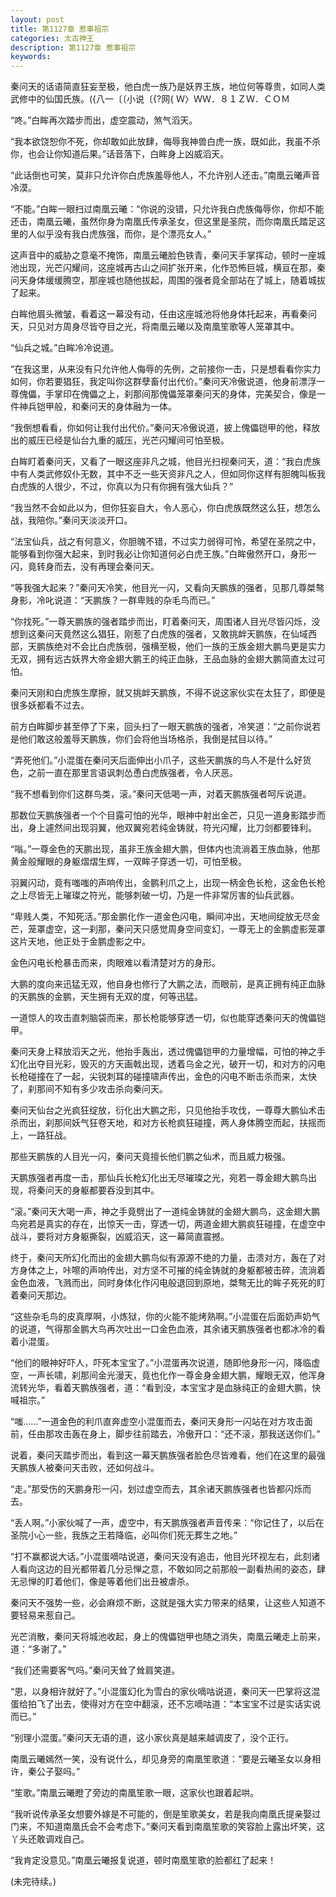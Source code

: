 ```yaml
---
layout: post
title: 第1127章 惹事祖宗
categories: 太古神王
description: 第1127章 惹事祖宗
keywords:
---
```


秦问天的话语简直狂妄至极，他白虎一族乃是妖界王族，地位何等尊贵，如同人类武修中的仙国氏族。({八一〔〔小说〔{?网{ Ｗ〉ＷＷ．８１ＺＷ．ＣＯＭ

“咚。”白眸再次踏步而出，虚空震动，煞气滔天。

“我本欲饶恕你不死，你却敢如此放肆，侮辱我神兽白虎一族，既如此，我虽不杀你，也会让你知道后果。”话音落下，白眸身上凶威滔天。

“此话倒也可笑，莫非只允许你白虎族羞辱他人，不允许别人还击。”南凰云曦声音冷漠。

“不能。”白眸一眼扫过南凰云曦：“你说的没错，只允许我白虎族侮辱你，你却不能还击，南凰云曦，虽然你身为南凰氏传承圣女，但这里是圣院，而你南凰氏踏足这里的人似乎没有我白虎族强，而你，是个漂亮女人。”

这声音中的威胁之意毫不掩饰，南凰云曦脸色铁青，秦问天手掌挥动，顿时一座城池出现，光芒闪耀间，这座城再古山之间扩张开来，化作恐怖巨城，横亘在那，秦问天身体缓缓腾空，那座城也随他拔起，周围的强者竟全部站在了城上，随着城拔了起来。

白眸他眉头微皱，看着这一幕没有动，任由这座城池将他身体托起来，再看秦问天，只见对方周身尽皆夺目之光，将南凰云曦以及南凰笙歌等人笼罩其中。

“仙兵之城。”白眸冷冷说道。

“在我这里，从来没有只允许他人侮辱的先例，之前接你一击，只是想看看你实力如何，你若要猖狂，我定叫你这群孽畜付出代价。”秦问天冷傲说道，他身前漂浮一尊傀儡，手掌印在傀儡之上，刹那间那傀儡笼罩秦问天的身体，完美契合，像是一件神兵铠甲般，和秦问天的身体融为一体。

“我倒想看看，你如何让我付出代价。”秦问天冷傲说道，披上傀儡铠甲的他，释放出的威压已经是仙台九重的威压，光芒闪耀间可怕至极。

白眸盯着秦问天，又看了一眼这座非凡之城，他目光扫视秦问天，道：“我白虎族中有人类武修奴仆无数，其中不乏一些天资非凡之人，但如同你这样有胆魄叫板我白虎族的人很少，不过，你真以为只有你拥有强大仙兵？”

“我当然不会如此以为，但你狂妄自大，令人恶心，你白虎族既然这么狂，想怎么战，我陪你。”秦问天淡淡开口。

“法宝仙兵，战之有何意义，你胆魄不错，不过实力弱得可怜，希望在圣院之中，能够看到你强大起来，到时我必让你知道何必白虎王族。”白眸傲然开口，身形一闪，竟转身而去，没有再理会秦问天。

“等我强大起来？”秦问天冷笑，他目光一闪，又看向天鹏族的强者，见那几尊桀骜身影，冷叱说道：“天鹏族？一群卑贱的杂毛鸟而已。”

“你找死。”一尊天鹏族的强者踏步而出，盯着秦问天，周围诸人目光尽皆闪烁，没想到这秦问天竟然这么猖狂，刚惹了白虎族的强者，又敢挑衅天鹏族，在仙域西部，天鹏族绝对不会比白虎族弱，强横至极，他们一族的王族金翅大鹏鸟更是实力无双，拥有远古妖界大帝金翅大鹏王的纯正血脉，王品血脉的金翅大鹏简直太过可怕。

秦问天刚和白虎族生摩擦，就又挑衅天鹏族，不得不说这家伙实在太狂了，即便是很多妖都看不过去。

前方白眸脚步甚至停了下来，回头扫了一眼天鹏族的强者，冷笑道：“之前你说若是他们敢这般羞辱天鹏族，你们会将他当场格杀，我倒是拭目以待。”

“弄死他们。”小混蛋在秦问天后面伸出小爪子，这些天鹏族的鸟人不是什么好货色，之前一直在那里言语讽刺怂恿白虎族强者，令人厌恶。

“我不想看到你们这群鸟类，滚。”秦问天低喝一声，对着天鹏族强者呵斥说道。

那数位天鹏族强者一个个目露可怕的光华，眼神中射出金芒，只见一道身影踏步而出，身上遽然间出现羽翼，他双翼宛若纯金铸就，符光闪耀，比刀剑都要锋利。

“嗡。”一尊金色的天鹏出现，虽非王族金翅大鹏，但体内也流淌着王族血脉，他那黄金般耀眼的身躯熠熠生辉，一双眸子穿透一切，可怕至极。

羽翼闪动，竟有嗤嗤的声响传出，金鹏利爪之上，出现一柄金色长枪，这金色长枪之上尽皆无上璀璨之符光，能够刺破一切，乃是一件非常厉害的仙兵武器。

“卑贱人类，不知死活。”那金鹏化作一道金色闪电，瞬间冲出，天地间绽放无尽金芒，笼罩虚空，这一刹那，秦问天只感觉周身空间变幻，一尊无上的金鹏虚影笼罩这片天地，他正处于金鹏虚影之中。

金色闪电长枪暴击而来，肉眼难以看清楚对方的身形。

大鹏的度向来迅猛无双，他自身也修行了大鹏之法，而眼前，是真正拥有纯正血脉的天鹏族的金鹏，天生拥有无双的度，何等迅猛。

一道惊人的攻击直刺脑袋而来，那长枪能够穿透一切，似也能穿透秦问天的傀儡铠甲。

秦问天身上释放滔天之光，他抬手轰出，透过傀儡铠甲的力量增幅，可怕的神之手幻化出夺目光彩，毁灭的方天画戟出现，透着乌金之光，破开一切，和对方的闪电长枪碰撞在了一起，尖锐刺耳的碰撞啸声传出，金色的闪电不断击杀而来，太快了，刹那间不知有多少攻击杀向秦问天。

秦问天仙台之光疯狂绽放，衍化出大鹏之形，只见他抬手攻伐，一尊尊大鹏仙术击杀而出，刹那间妖气狂卷天地，和对方长枪疯狂碰撞，两人身体腾空而起，扶摇而上，一路狂战。

那些天鹏族的人目光一闪，秦问天竟擅长他们鹏之仙术，而且威力极强。

天鹏族强者再度一击，那仙兵长枪幻化出无尽璀璨之光，宛若一尊金翅大鹏鸟出现，将秦问天的身躯都要吞没到其中。

“滚。”秦问天大喝一声，神之手竟劈出了一道纯金铸就的金翅大鹏鸟，这金翅大鹏鸟宛若是真实的存在，出惊天一击，穿透一切，两道金翅大鹏疯狂碰撞，在虚空中战斗，要将对方身躯撕裂，凶威滔天，这一幕简直震撼。

终于，秦问天所幻化而出的金翅大鹏鸟似有源源不绝的力量，击溃对方，轰在了对方身体之上，咔嚓的声响传出，对方坚不可摧的纯金铸就的身躯都被击碎，流淌着金色血液，飞溅而出，同时身体化作闪电般退回到原地，桀骜无比的眸子死死的盯着秦问天那边。

“这些杂毛鸟的皮真厚啊，小炼狱，你的火能不能烤熟啊。”小混蛋在后面奶声奶气的说道，气得那金鹏大鸟再次吐出一口金色血液，其余诸天鹏族强者也都冰冷的看着小混蛋。

“他们的眼神好吓人，吓死本宝宝了。”小混蛋再次说道，随即他身形一闪，降临虚空，一声长啸，刹那间金光漫天，竟也化作一尊金身金翅大鹏，耀眼无双，他浑身流转光华，看着天鹏族强者，道：“看到没，本宝宝才是血脉纯正的金翅大鹏，快喊祖宗。”

“嗤……”一道金色的利爪直奔虚空小混蛋而去，秦问天身形一闪站在对方攻击面前，任由那攻击轰在身上，脚步往前踏去，冷傲开口：“还不滚，那我送送你们。”

说着，秦问天踏步而出，看到这一幕天鹏族强者脸色尽皆难看，他们在这里的最强天鹏族人被秦问天击败，还如何战斗。

“走。”那受伤的天鹏身形一闪，划过虚空而去，其余诸天鹏族强者也皆都闪烁而去。

“丢人啊。”小家伙喊了一声，虚空中，有天鹏族强者声音传来：“你记住了，以后在圣院小心一些，我族之王若降临，必叫你们死无葬生之地。”

“打不赢都说大话。”小混蛋嘀咕说道，秦问天没有追击，他目光环视左右，此刻诸人看向这边的目光都带着几分忌惮之意，不敢如同之前那般一副看热闹的姿态，肆无忌惮的盯着他们，像是等着他们出丑被虐杀。

秦问天不强势一些，必会麻烦不断，这就是强大实力带来的结果，让这些人知道不要轻易来惹自己。

光芒消散，秦问天将城池收起，身上的傀儡铠甲也随之消失，南凰云曦走上前来，道：“多谢了。”

“我们还需要客气吗。”秦问天耸了耸肩笑道。

“恩，以身相许就好了。”小混蛋幻化为雪白的家伙嘀咕说道，秦问天一巴掌将这混蛋给拍飞了出去，使得对方在空中翻滚，还不忘嘀咕道：“本宝宝不过是实话实说而已。”

“别理小混蛋。”秦问天无语的道，这小家伙真是越来越调皮了，没个正行。

南凰云曦嫣然一笑，没有说什么，却见身旁的南凰笙歌道：“要是云曦圣女以身相许，秦公子娶吗。”

“笙歌。”南凰云曦瞪了旁边的南凰笙歌一眼，这家伙也跟着起哄。

“我听说传承圣女想要外嫁是不可能的，倒是笙歌美女，若是我向南凰氏提亲娶过门来，不知道南凰氏会不会考虑下。”秦问天看到南凰笙歌的笑容脸上露出坏笑，这丫头还敢调戏自己。

“我肯定没意见。”南凰云曦报复说道，顿时南凰笙歌的脸都红了起来！

(未完待续。)
